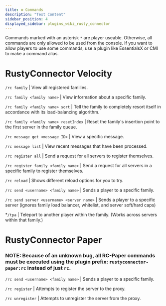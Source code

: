 ```yaml
---
title: ⚙️ Commands
description: "Text Content"
sidebar_position: 4
displayed_sidebar: plugins_wiki_rusty_connector
---
```

Commands marked with an asterisk `*` are player useable. Otherwise, all commands are only allowed to be used from the console.
If you want to allow players to use some commands, use a plugin like EssentialsX or CMI to make a command alias.

# RustyConnector Velocity

`/rc family` | View all registered families.

`/rc family <family name>` | View information about a specific family.

`/rc family <family name> sort` | Tell the family to completely resort itself in accordance with its load-balancing algorithm.

`/rc family <family name> resetIndex` | Reset the family's insertion point to the first server in the family queue.

`/rc message get <message ID>` | View a specific message.

`/rc message list` | View recent messages that have been processed.

`/rc register all` | Send a request for all servers to register themselves.

`/rc register family <family name>` | Send a request for all servers in a specific family to register themselves.

`/rc reload` | Shows different reload options for you to try.

`/rc send <username> <family name>` | Sends a player to a specific family.

`/rc send server <username> <server name>` | Sends a player to a specific server (ignores family load balancer, whitelist, and server soft/hard caps)

*`/tpa` | Teleport to another player within the family. (Works across servers within that family.)

# RustyConnector Paper
### NOTE: Because of an unknown bug, all RC-Paper commands must be executed using the plugin prefix: `rustyconnector-paper:rc` instead of just `rc`.

`/rc send <username> <family name>` | Sends a player to a specific family.

`/rc register` | Attempts to register the server to the proxy.

`/rc unregister` | Attempts to unregister the server from the proxy.
